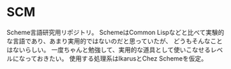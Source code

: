 # SCM
Scheme言語研究用リポジトリ。
SchemeはCommon Lispなどと比べて実験的な言語であり、あまり実用的ではないのだと思っていたが、
どうもそんなことはないらしい。
一度ちゃんと勉強して、実用的な道具として使いこなせるレベルになっておきたい。
使用する処理系はIkarusとChez Schemeを仮定。
